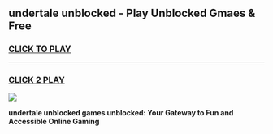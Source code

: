 
## undertale unblocked - Play Unblocked Gmaes & Free
<h3>
<a href="https://premium.freeplayer.one?title=undertale_unblocked&ref=20F">CLICK TO PLAY</a></h3>
<hr>

<h3>
<a href="https://premium.freeplayer.one?title=undertale_unblocked&ref=20F">CLICK 2 PLAY</a>
  
</h3>

<a href="https://premium.freeplayer.one?title=undertale_unblocked&ref=20F/"><img src="https://clearcache.store/games.png"></a>


**undertale unblocked games unblocked: Your Gateway to Fun and Accessible Online Gaming**
